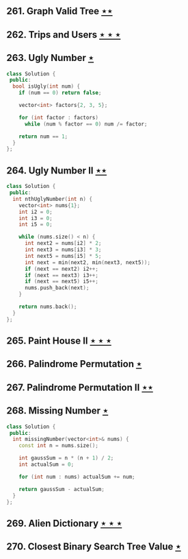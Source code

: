 ## 261. Graph Valid Tree [$\star\star$](https://leetcode.com/problems/graph-valid-tree)

## 262. Trips and Users [$\star\star\star$](https://leetcode.com/problems/trips-and-users)

## 263. Ugly Number [$\star$](https://leetcode.com/problems/ugly-number)

```cpp
class Solution {
 public:
  bool isUgly(int num) {
    if (num == 0) return false;

    vector<int> factors{2, 3, 5};

    for (int factor : factors)
      while (num % factor == 0) num /= factor;

    return num == 1;
  }
};
```

## 264. Ugly Number II [$\star\star$](https://leetcode.com/problems/ugly-number-ii)

```cpp
class Solution {
 public:
  int nthUglyNumber(int n) {
    vector<int> nums{1};
    int i2 = 0;
    int i3 = 0;
    int i5 = 0;

    while (nums.size() < n) {
      int next2 = nums[i2] * 2;
      int next3 = nums[i3] * 3;
      int next5 = nums[i5] * 5;
      int next = min(next2, min(next3, next5));
      if (next == next2) i2++;
      if (next == next3) i3++;
      if (next == next5) i5++;
      nums.push_back(next);
    }

    return nums.back();
  }
};
```

## 265. Paint House II [$\star\star\star$](https://leetcode.com/problems/paint-house-ii)

## 266. Palindrome Permutation [$\star$](https://leetcode.com/problems/palindrome-permutation)

## 267. Palindrome Permutation II [$\star\star$](https://leetcode.com/problems/palindrome-permutation-ii)

## 268. Missing Number [$\star$](https://leetcode.com/problems/missing-number)

```cpp
class Solution {
 public:
  int missingNumber(vector<int>& nums) {
    const int n = nums.size();

    int gaussSum = n * (n + 1) / 2;
    int actualSum = 0;

    for (int num : nums) actualSum += num;

    return gaussSum - actualSum;
  }
};
```

## 269. Alien Dictionary [$\star\star\star$](https://leetcode.com/problems/alien-dictionary)

## 270. Closest Binary Search Tree Value [$\star$](https://leetcode.com/problems/closest-binary-search-tree-value)
